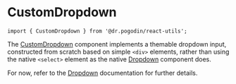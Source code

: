 # CustomDropdown
```tsx
import { CustomDropdown } from '@dr.pogodin/react-utils';
```
The [CustomDropdown] component implements a themable dropdown input,
constructed from scratch based on simple `<div>` elements, rather than
using the native `<select>` element as the native [Dropdown] component does.

For now, refer to the [Dropdown] documentation for further details.

[CustomDropdown]: /docs/api/components/customdropdown
[Dropdown]: /docs/api/components/dropdown
